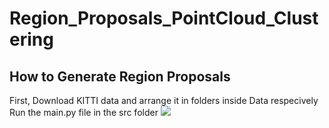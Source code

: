 # Region_Proposals_PointCloud_Clustering

## How to Generate Region Proposals<br/>
First, Download KITTI data and arrange it in folders inside Data respecively<br/>
Run the main.py file in the src folder
![](/Images/result.gif)<br/>

